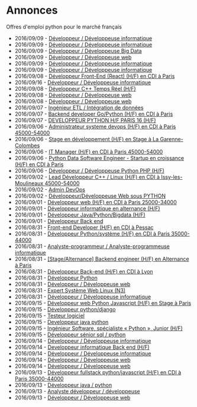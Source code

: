 # Annonces

Offres d'emploi python pour le marché français

* 2016/09/09 - [Développeur / Développeuse informatique](http://www.pyjobs.fr/jobs/details/3414/developpeur-developpeuse-informatique "Développeur / Développeuse informatique")
* 2016/09/09 - [Développeur / Développeuse informatique](http://www.pyjobs.fr/jobs/details/3415/developpeur-developpeuse-informatique "Développeur / Développeuse informatique")
* 2016/09/09 - [Développeur / Développeuse Big Data](http://www.pyjobs.fr/jobs/details/3412/developpeur-developpeuse-big-data "Développeur / Développeuse Big Data")
* 2016/09/09 - [Développeur / Développeuse web](http://www.pyjobs.fr/jobs/details/3411/developpeur-developpeuse-web "Développeur / Développeuse web")
* 2016/09/09 - [Développeur / Développeuse informatique](http://www.pyjobs.fr/jobs/details/3420/developpeur-developpeuse-informatique "Développeur / Développeuse informatique")
* 2016/09/09 - [Développeur / Développeuse informatique](http://www.pyjobs.fr/jobs/details/3413/developpeur-developpeuse-informatique "Développeur / Développeuse informatique")
* 2016/09/08 - [Développeur Front-End (React) (H/F) en CDI à Paris](http://www.pyjobs.fr/jobs/details/3407/developpeur-front-end-react-h-f-en-cdi-a-paris "Développeur Front-End (React) (H/F) en CDI à Paris")
* 2016/09/16 - [Développeur / Développeuse informatique](http://www.pyjobs.fr/jobs/details/3439/developpeur-developpeuse-informatique "Développeur / Développeuse informatique")
* 2016/09/08 - [Développeur C++ Temps Réel (H/F)](http://www.pyjobs.fr/jobs/details/3417/developpeur-c-temps-reel-h-f "Développeur C++ Temps Réel (H/F)")
* 2016/09/08 - [Développeur / Développeuse web](http://www.pyjobs.fr/jobs/details/3419/developpeur-developpeuse-web "Développeur / Développeuse web")
* 2016/09/08 - [Développeur / Développeuse web](http://www.pyjobs.fr/jobs/details/3418/developpeur-developpeuse-web "Développeur / Développeuse web")
* 2016/09/07 - [Ingénieur ETL / Intégration de données](http://www.pyjobs.fr/jobs/details/3400/ingenieur-etl-integration-de-donnees "Ingénieur ETL / Intégration de données")
* 2016/09/07 - [Backend developer Go/Python (H/F) en CDI à Paris](http://www.pyjobs.fr/jobs/details/3406/backend-developer-go-python-h-f-en-cdi-a-paris "Backend developer Go/Python (H/F) en CDI à Paris")
* 2016/09/07 - [DEVELOPPEUR PYTHON H/F PARIS 16 (H/F)](http://www.pyjobs.fr/jobs/details/3408/developpeur-python-h-f-paris-16-h-f "DEVELOPPEUR PYTHON H/F PARIS 16 (H/F)")
* 2016/09/06 - [Administrateur systeme devops (H/F) en CDI à Paris 45000-54000](http://www.pyjobs.fr/jobs/details/3405/administrateur-systeme-devops-h-f-en-cdi-a-paris-45000-54000 "Administrateur systeme devops (H/F) en CDI à Paris 45000-54000")
* 2016/09/06 - [Stage en développement (H/F) en Stage à La Garenne-Colombes](http://www.pyjobs.fr/jobs/details/3404/stage-en-developpement-h-f-en-stage-a-la-garenne-colombes "Stage en développement (H/F) en Stage à La Garenne-Colombes")
* 2016/09/06 - [IT Manager (H/F) en CDI à Paris 45000-54000](http://www.pyjobs.fr/jobs/details/3403/it-manager-h-f-en-cdi-a-paris-45000-54000 "IT Manager (H/F) en CDI à Paris 45000-54000")
* 2016/09/06 - [Python Data Software Engineer - Startup en croissance (H/F) en CDI à Paris](http://www.pyjobs.fr/jobs/details/3402/python-data-software-engineer-startup-en-croissance-h-f-en-cdi-a-paris "Python Data Software Engineer - Startup en croissance (H/F) en CDI à Paris")
* 2016/09/06 - [Développeur / Développeuse Python PHP (H/F)](http://www.pyjobs.fr/jobs/details/3410/developpeur-developpeuse-python-php-h-f "Développeur / Développeuse Python PHP (H/F)")
* 2016/09/02 - [Lead Développeur C++ / Linux (H/F) en CDI à Issy-les-Moulineaux 45000-54000](http://www.pyjobs.fr/jobs/details/3401/lead-developpeur-c-linux-h-f-en-cdi-a-issy-les-moulineaux-45000-54000 "Lead Développeur C++ / Linux (H/F) en CDI à Issy-les-Moulineaux 45000-54000")
* 2016/09/02 - [Admin DevOps](http://www.pyjobs.fr/jobs/details/3397/admin-devops "Admin DevOps")
* 2016/09/02 - [Développeur/Développeuse Web sous PYTHON](http://www.pyjobs.fr/jobs/details/3409/developpeur-developpeuse-web-sous-python "Développeur/Développeuse Web sous PYTHON")
* 2016/09/01 - [Développeur web (H/F) en CDI à Paris 25000-34000](http://www.pyjobs.fr/jobs/details/3314/developpeur-web-h-f-en-cdi-a-paris-25000-34000 "Développeur web (H/F) en CDI à Paris 25000-34000")
* 2016/09/01 - [Développeur informatique en alternance (H/F)](http://www.pyjobs.fr/jobs/details/3370/developpeur-informatique-en-alternance-h-f "Développeur informatique en alternance (H/F)")
* 2016/09/01 - [Développeur Java/Python/Bigdata (H/F)](http://www.pyjobs.fr/jobs/details/3331/developpeur-java-python-bigdata-h-f "Développeur Java/Python/Bigdata (H/F)")
* 2016/09/01 - [Développeur Back end](http://www.pyjobs.fr/jobs/details/3398/developpeur-back-end "Développeur Back end")
* 2016/08/31 - [Front-end Developer (H/F) en CDI à Pessac](http://www.pyjobs.fr/jobs/details/3396/front-end-developer-h-f-en-cdi-a-pessac "Front-end Developer (H/F) en CDI à Pessac")
* 2016/08/31 - [Développeur Python/système (H/F) en CDI à Paris 35000-44000](http://www.pyjobs.fr/jobs/details/3395/developpeur-python-systeme-h-f-en-cdi-a-paris-35000-44000 "Développeur Python/système (H/F) en CDI à Paris 35000-44000")
* 2016/08/31 - [Analyste-programmeur / Analyste-programmeuse informatique](http://www.pyjobs.fr/jobs/details/3365/analyste-programmeur-analyste-programmeuse-informatique "Analyste-programmeur / Analyste-programmeuse informatique")
* 2016/08/31 - [[Stage/Alternance] Backend engineer (H/F) en Alternance à Paris](http://www.pyjobs.fr/jobs/details/3392/stage-alternance-backend-engineer-h-f-en-alternance-a-paris "[Stage/Alternance] Backend engineer (H/F) en Alternance à Paris")
* 2016/08/31 - [Développeur Back-end (H/F) en CDI à Lyon](http://www.pyjobs.fr/jobs/details/3391/developpeur-back-end-h-f-en-cdi-a-lyon "Développeur Back-end (H/F) en CDI à Lyon")
* 2016/08/31 - [Développeur Python](http://www.pyjobs.fr/jobs/details/3320/developpeur-python "Développeur Python")
* 2016/08/31 - [Développeur / Développeuse web](http://www.pyjobs.fr/jobs/details/3368/developpeur-developpeuse-web "Développeur / Développeuse web")
* 2016/08/31 - [Expert Système Web Linux (N3)](http://www.pyjobs.fr/jobs/details/3335/expert-systeme-web-linux-n3 "Expert Système Web Linux (N3)")
* 2016/08/31 - [Développeur / Développeuse informatique](http://www.pyjobs.fr/jobs/details/3377/developpeur-developpeuse-informatique "Développeur / Développeuse informatique")
* 2016/09/15 - [Développeur web Python Javascript (H/F) en Stage à Paris](http://www.pyjobs.fr/jobs/details/3424/developpeur-web-python-javascript-h-f-en-stage-a-paris "Développeur web Python Javascript (H/F) en Stage à Paris")
* 2016/09/15 - [Développeur python/django](http://www.pyjobs.fr/jobs/details/3422/developpeur-python-django "Développeur python/django")
* 2016/09/15 - [Testeur logiciel](http://www.pyjobs.fr/jobs/details/3425/testeur-logiciel "Testeur logiciel")
* 2016/09/15 - [Developpeur java python](http://www.pyjobs.fr/jobs/details/3423/developpeur-java-python "Developpeur java python")
* 2016/09/15 - [Ingénieur Software, spécialiste « Python », Junior (H/F)](http://www.pyjobs.fr/jobs/details/3429/ingenieur-software-specialiste-python-junior-h-f "Ingénieur Software, spécialiste « Python », Junior (H/F)")
* 2016/09/15 - [Développeur sénior sql / python](http://www.pyjobs.fr/jobs/details/3427/developpeur-senior-sql-python "Développeur sénior sql / python")
* 2016/09/14 - [Développeur / Développeuse informatique](http://www.pyjobs.fr/jobs/details/3433/developpeur-developpeuse-informatique "Développeur / Développeuse informatique")
* 2016/09/14 - [Developpeur informatique Back end (H/F)](http://www.pyjobs.fr/jobs/details/3438/developpeur-informatique-back-end-h-f "Developpeur informatique Back end (H/F)")
* 2016/09/14 - [Développeur / Développeuse informatique](http://www.pyjobs.fr/jobs/details/3434/developpeur-developpeuse-informatique "Développeur / Développeuse informatique")
* 2016/09/14 - [Développeur / Développeuse web](http://www.pyjobs.fr/jobs/details/3431/developpeur-developpeuse-web "Développeur / Développeuse web")
* 2016/09/14 - [Développeur / Développeuse web](http://www.pyjobs.fr/jobs/details/3430/developpeur-developpeuse-web "Développeur / Développeuse web")
* 2016/09/13 - [Développeur fullstack python/javascript (H/F) en CDI à Paris 35000-44000](http://www.pyjobs.fr/jobs/details/3426/developpeur-fullstack-python-javascript-h-f-en-cdi-a-paris-35000-44000 "Développeur fullstack python/javascript (H/F) en CDI à Paris 35000-44000")
* 2016/09/13 - [Développeur java / python](http://www.pyjobs.fr/jobs/details/3428/developpeur-java-python "Développeur java / python")
* 2016/09/13 - [Analyste développeur / développeuse](http://www.pyjobs.fr/jobs/details/3436/analyste-developpeur-developpeuse "Analyste développeur / développeuse")
* 2016/09/13 - [Développeur / Développeuse web](http://www.pyjobs.fr/jobs/details/3435/developpeur-developpeuse-web "Développeur / Développeuse web")

